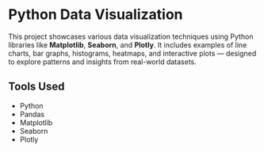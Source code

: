#  Python Data Visualization

This project showcases various data visualization techniques using Python libraries like **Matplotlib**, **Seaborn**, and **Plotly**. It includes examples of line charts, bar graphs, histograms, heatmaps, and interactive plots — designed to explore patterns and insights from real-world datasets.

##  Tools Used
- Python
- Pandas
- Matplotlib
- Seaborn
- Plotly
